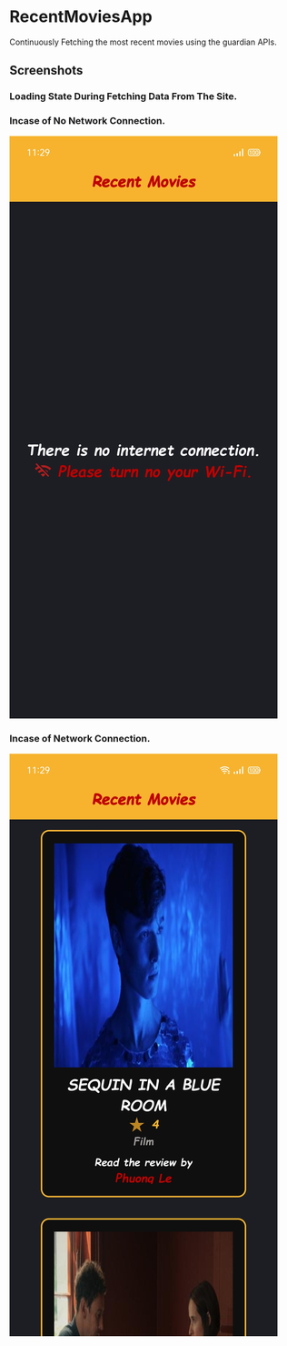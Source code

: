 # RecentMoviesApp
Continuously Fetching the most recent movies using the guardian  APIs.

## Screenshots

### Loading State During Fetching Data From The Site.



### Incase of No Network Connection.
![](Screenshots/no_network_state.jpg)


### Incase of Network Connection.
![](Screenshots/network_state.jpg)
